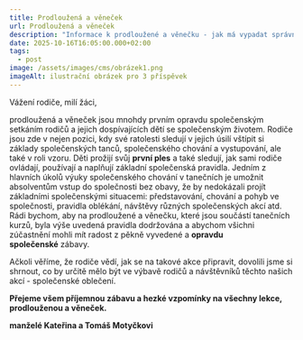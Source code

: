 ```yaml
---
title: Prodloužená a věneček
url: Prodloužená a věneček
description: "Informace k prodloužené a věnečku - jak má vypadat správné oblečení "
date: 2025-10-16T16:05:00.000+02:00
tags:
  - post
image: /assets/images/cms/obrázek1.png
imageAlt: ilustrační obrázek pro 3 příspěvek
---
```

Vážení rodiče, milí žáci,

prodloužená a věneček jsou mnohdy prvním opravdu společenským setkáním rodičů a jejich dospívajících dětí se společenským životem. Rodiče jsou zde v nejen pozici, kdy své ratolesti sledují v jejich úsilí vštípit si základy společenských tanců, společenského chování a vystupování, ale také v roli vzoru. Děti prožijí svůj **první ples** a také sledují, jak sami rodiče ovládají, používají a naplňují základní společenská pravidla.
Jedním z hlavních úkolů výuky společenského chování v tanečních je umožnit absolventům vstup do společnosti bez obavy, že by nedokázali projít základními společenskými situacemi: představování, chování a pohyb ve společnosti, pravidla oblékání, návštěvy různých společenských akcí atd.
Rádi bychom, aby na prodloužené a věnečku, které jsou součástí tanečních kurzů, byla výše uvedená pravidla dodržována a abychom všichni zúčastnění mohli mít radost z pěkně vyvedené a **opravdu společenské** zábavy.

Ačkoli věříme, že rodiče vědí, jak se na takové akce připravit, dovolili jsme si shrnout, co by určitě mělo být ve výbavě rodičů a návštěvníků těchto našich akcí - společenské oblečení.

**Přejeme všem příjemnou zábavu a hezké vzpomínky na všechny lekce, prodlouženou a věneček.**

**manželé Kateřina a Tomáš Motyčkovi**
